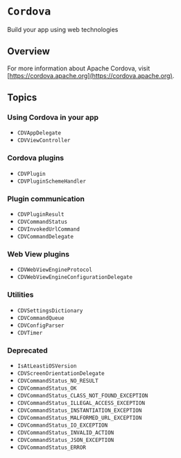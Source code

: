 # ``Cordova``
<!--
#
# Licensed to the Apache Software Foundation (ASF) under one
# or more contributor license agreements.  See the NOTICE file
# distributed with this work for additional information
# regarding copyright ownership.  The ASF licenses this file
# to you under the Apache License, Version 2.0 (the
# "License"); you may not use this file except in compliance
# with the License.  You may obtain a copy of the License at
# 
# http://www.apache.org/licenses/LICENSE-2.0
# 
# Unless required by applicable law or agreed to in writing,
# software distributed under the License is distributed on an
# "AS IS" BASIS, WITHOUT WARRANTIES OR CONDITIONS OF ANY
#  KIND, either express or implied.  See the License for the
# specific language governing permissions and limitations
# under the License.
#
-->

Build your app using web technologies

## Overview

For more information about Apache Cordova, visit [https://cordova.apache.org](https://cordova.apache.org).

## Topics

### Using Cordova in your app

- ``CDVAppDelegate``
- ``CDVViewController``

### Cordova plugins

- ``CDVPlugin``
- ``CDVPluginSchemeHandler``

### Plugin communication
- ``CDVPluginResult``
- ``CDVCommandStatus``
- ``CDVInvokedUrlCommand``
- ``CDVCommandDelegate``

### Web View plugins

- ``CDVWebViewEngineProtocol``
- ``CDVWebViewEngineConfigurationDelegate``

### Utilities

- ``CDVSettingsDictionary``
- ``CDVCommandQueue``
- ``CDVConfigParser``
- ``CDVTimer``

### Deprecated

- ``IsAtLeastiOSVersion``
- ``CDVScreenOrientationDelegate``
- ``CDVCommandStatus_NO_RESULT`` <!-- Swift alias -->
- ``CDVCommandStatus_OK`` <!-- Swift alias -->
- ``CDVCommandStatus_CLASS_NOT_FOUND_EXCEPTION`` <!-- Swift alias -->
- ``CDVCommandStatus_ILLEGAL_ACCESS_EXCEPTION`` <!-- Swift alias -->
- ``CDVCommandStatus_INSTANTIATION_EXCEPTION`` <!-- Swift alias -->
- ``CDVCommandStatus_MALFORMED_URL_EXCEPTION`` <!-- Swift alias -->
- ``CDVCommandStatus_IO_EXCEPTION`` <!-- Swift alias -->
- ``CDVCommandStatus_INVALID_ACTION`` <!-- Swift alias -->
- ``CDVCommandStatus_JSON_EXCEPTION`` <!-- Swift alias -->
- ``CDVCommandStatus_ERROR`` <!-- Swift alias -->
